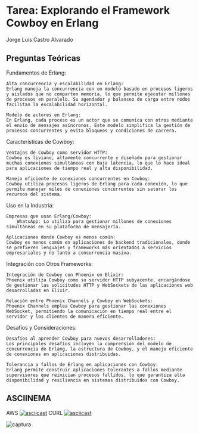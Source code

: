 # Tarea: Explorando el Framework Cowboy en Erlang
Jorge Luis Castro Alvarado
## **Preguntas Teóricas**
Fundamentos de Erlang:

    Alta concurrencia y escalabilidad en Erlang:
    Erlang maneja la concurrencia con un modelo basado en procesos ligeros y aislados que no comparten memoria, lo que permite ejecutar millones de procesos en paralelo. Su agendador y balanceo de carga entre nodos facilitan la escalabilidad horizontal.

    Modelo de actores en Erlang:
    En Erlang, cada proceso es un actor que se comunica con otros mediante el envío de mensajes asíncronos. Este modelo simplifica la gestión de procesos concurrentes y evita bloqueos y condiciones de carrera.

Características de Cowboy:

    Ventajas de Cowboy como servidor HTTP:
    Cowboy es liviano, altamente concurrente y diseñado para gestionar muchas conexiones simultáneas con baja latencia, lo que lo hace ideal para aplicaciones de tiempo real y alta disponibilidad.

    Manejo eficiente de conexiones concurrentes en Cowboy:
    Cowboy utiliza procesos ligeros de Erlang para cada conexión, lo que permite manejar miles de conexiones concurrentes sin saturar los recursos del sistema.

Uso en la Industria:

    Empresas que usan Erlang/Cowboy:
        WhatsApp: Lo utiliza para gestionar millones de conexiones simultáneas en su plataforma de mensajería.
   
    Aplicaciones donde Cowboy es menos común:
    Cowboy es menos común en aplicaciones de backend tradicionales, donde se prefieren lenguajes y frameworks más orientados a servicios empresariales y no tanto a concurrencia masiva.

Integración con Otros Frameworks:

    Integración de Cowboy con Phoenix en Elixir:
    Phoenix utiliza Cowboy como su servidor HTTP subyacente, encargándose de gestionar las solicitudes HTTP y WebSockets de las aplicaciones web desarrolladas en Elixir.

    Relación entre Phoenix Channels y Cowboy en WebSockets:
    Phoenix Channels emplea Cowboy para gestionar las conexiones WebSocket, permitiendo la comunicación en tiempo real entre el servidor y los clientes de manera eficiente.

Desafíos y Consideraciones:

    Desafíos al aprender Cowboy para nuevos desarrolladores:
    Los principales desafíos incluyen la comprensión del modelo de concurrencia de Erlang, la estructura de Cowboy, y el manejo eficiente de conexiones en aplicaciones distribuidas.

    Tolerancia a fallos de Erlang en aplicaciones con Cowboy:
    Erlang permite construir aplicaciones tolerantes a fallos mediante supervisores que reinician procesos fallidos, lo que garantiza alta disponibilidad y resiliencia en sistemas distribuidos con Cowboy.
## ASCIINEMA
AWS
[![asciicast](https://asciinema.org/a/aXdJui48KoHXL9fkV8CVL7kAK.svg)](https://asciinema.org/a/aXdJui48KoHXL9fkV8CVL7kAK)
CURL
[![asciicast](https://asciinema.org/a/aXdJui48KoHXL9fkV8CVL7kAK.svg)](https://asciinema.org/a/aXdJui48KoHXL9fkV8CVL7kAK)

![captura](https://github.com/user-attachments/assets/8825ed8a-4e21-4e1a-98e1-99c88b3dacbf)
